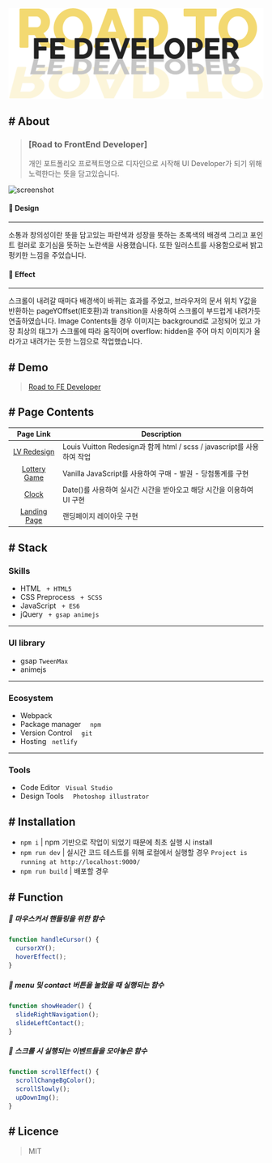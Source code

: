 <p align="center">
  <img src="./app/src/img/readme_title.png" alt="readme title image" />
</p>

## # About

> ### [Road to FrontEnd Developer]
>개인 포트폴리오 프로젝트명으로 디자인으로 시작해 UI Developer가 되기 위해 노력한다는 뜻을 담고있습니다. 

![screenshot](./app/src/img/title-screenshot.gif)




#### :memo: Design

---

소통과 창의성이란 뜻을 담고있는 파란색과 성장을 뜻하는 초록색의 배경색 그리고 포인트 컬러로 호기심을 뜻하는 노란색을 사용했습니다. 또한 일러스트를 사용함으로써 밝고 펑키한 느낌을 주었습니다.

#### :memo: Effect

***



스크롤이 내려갈 때마다 배경색이 바뀌는 효과를 주었고, 브라우저의 문서 위치 Y값을 반환하는 pageYOffset(IE호환)과 transition을 사용하여 스크롤이 부드럽게 내려가듯 연출하였습니다. Image Contents들 경우 이미지는 background로 고정되어 있고 가장 최상의 태그가 스크롤에 따라 움직이며 overflow: hidden을 주어 마치 이미지가 올라가고 내려가는 듯한 느낌으로 작업했습니다.

## # Demo
>[Road to FE Developer](https://sjroad.netlify.app/)

## # Page Contents
|Page Link|Description|
|:-----:|------|
|[LV Redesign](https://sjroad.netlify.app/lv.html)| Louis Vuitton Redesign과 함께 html / scss / javascript를 사용하여 작업|
|[Lottery Game](https://sjroad.netlify.app/lottery.html)|Vanilla JavaScript를 사용하여 구매 - 발권 - 당첨통계를 구현|
|[Clock](https://sjroad.netlify.app/clock.html)|Date()를 사용하여 실시간 시간을 받아오고 해당 시간을 이용하여 UI 구현|
|[Landing Page](https://sjroad.netlify.app/landing.html)|랜딩페이지 레이아웃 구현|

## # Stack
### Skills
- HTML ` + HTML5`
- CSS Preprocess ` + SCSS`
- JavaScript ` + ES6`
- jQuery ` + gsap animejs`
---
### UI library
- gsap `TweenMax`
- animejs
---
### Ecosystem
- Webpack
- Package manager `  npm`
- Version Control `  git`
- Hosting ` netlify`
---
### Tools
- Code Editor ` Visual Studio`
- Design Tools `  Photoshop illustrator`

## # Installation
- `npm i` | npm 기반으로 작업이 되었기 때문에 최초 실행 시 install
- `npm run dev` | 실시간 코드 테스트를 위해 로컬에서 실행할 경우 `Project is running at http://localhost:9000/`
- `npm run build` | 배포할 경우

## # Function
##### :memo: 마우스커서 핸들링을 위한 함수
```javascript
function handleCursor() {
  cursorXY();
  hoverEffect();
}
```
##### :memo: menu 및 contact 버튼을 눌렀을 때 실행되는 함수
```javascript
function showHeader() {
  slideRightNavigation();
  slideLeftContact();
}
```
##### :memo: 스크롤 시 실행되는 이벤트들을 모아놓은 함수
```javascript
function scrollEffect() {
  scrollChangeBgColor();
  scrollSlowly();
  upDownImg();
}
```


## # Licence
> MIT
